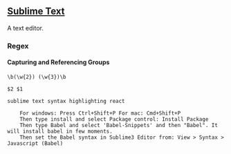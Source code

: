 ## [Sublime Text](https://www.sublimetext.com/)

A text editor.  

### Regex

#### Capturing and Referencing Groups

```
\b(\w{2}) (\w{3})\b

$2 $1
```

```
sublime text syntax highlighting react

    For windows: Press Ctrl+Shift+P For mac: Cmd+Shift+P
    Then type install and select Package control: Install Package
    Then type Babel and select 'Babel-Snippets' and then "Babel". It will install babel in few moments.
    Then set the Babel syntax in Sublime3 Editor from: View > Syntax > Javascript (Babel)
```